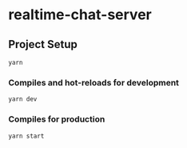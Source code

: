 # realtime-chat-server

## Project Setup
```
yarn 
```
### Compiles and hot-reloads for development
```
yarn dev
```

### Compiles for production
```
yarn start
```